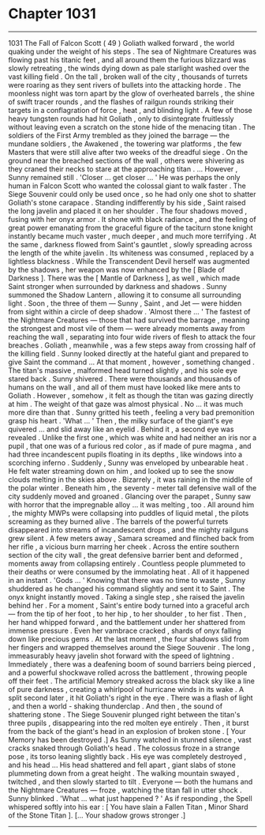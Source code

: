
# Chapter 1031


---

1031 The Fall of Falcon Scott ( 49 )
Goliath walked forward , the world quaking under the weight of his steps . The sea of Nightmare Creatures was flowing past his titanic feet , and all around them the furious blizzard was slowly retreating , the winds dying down as pale starlight washed over the vast killing field .
On the tall , broken wall of the city , thousands of turrets were roaring as they sent rivers of bullets into the attacking horde . The moonless night was torn apart by the glow of overheated barrels , the shine of swift tracer rounds , and the flashes of railgun rounds striking their targets in a conflagration of force , heat , and blinding light .
A few of those heavy tungsten rounds had hit Goliath , only to disintegrate fruitlessly without leaving even a scratch on the stone hide of the menacing titan .
The soldiers of the First Army trembled as they joined the barrage — the mundane soldiers , the Awakened , the towering war platforms , the few Masters that were still alive after two weeks of the dreadful siege . On the ground near the breached sections of the wall , others were shivering as they craned their necks to stare at the approaching titan .
... However , Sunny remained still .
'Closer ... get closer ... '
He was perhaps the only human in Falcon Scott who wanted the colossal giant to walk faster . The Siege Souvenir could only be used once , so he had only one shot to shatter Goliath's stone carapace .
Standing indifferently by his side , Saint raised the long javelin and placed it on her shoulder . The four shadows moved , fusing with her onyx armor . It shone with black radiance , and the feeling of great power emanating from the graceful figure of the taciturn stone knight instantly became much vaster , much deeper , and much more terrifying .
At the same , darkness flowed from Saint's gauntlet , slowly spreading across the length of the white javelin . Its whiteness was consumed , replaced by a lightless blackness . While the Transcendent Devil herself was augmented by the shadows , her weapon was now enhanced by the [ Blade of Darkness ].
There was the [ Mantle of Darkness ], as well , which made Saint stronger when surrounded by darkness and shadows . Sunny summoned the Shadow Lantern , allowing it to consume all surrounding light .
Soon , the three of them — Sunny , Saint , and Jet — were hidden from sight within a circle of deep shadow .
'Almost there ... '
The fastest of the Nightmare Creatures — those that had survived the barrage , meaning the strongest and most vile of them — were already moments away from reaching the wall , separating into four wide rivers of flesh to attack the four breaches . Goliath , meanwhile , was a few steps away from crossing half of the killing field .
Sunny looked directly at the hateful giant and prepared to give Saint the command ...
At that moment , however , something changed .
The titan's massive , malformed head turned slightly , and his sole eye stared back .
Sunny shivered .
There were thousands and thousands of humans on the wall , and all of them must have looked like mere ants to Goliath . However , somehow , it felt as though the titan was gazing directly at him .
The weight of that gaze was almost physical . No ... it was much more dire than that .
Sunny gritted his teeth , feeling a very bad premonition grasp his heart .
'What ... '
Then , the milky surface of the giant's eye quivered ... and slid away like an eyelid .
Behind it , a second eye was revealed . Unlike the first one , which was white and had neither an iris nor a pupil , that one was of a furious red color , as if made of pure magma , and had three incandescent pupils floating in its depths , like windows into a scorching inferno .
Suddenly , Sunny was enveloped by unbearable heat . He felt water streaming down on him , and looked up to see the snow clouds melting in the skies above . Bizarrely , it was raining in the middle of the polar winter .
Beneath him , the seventy - meter tall defensive wall of the city suddenly moved and groaned . Glancing over the parapet , Sunny saw with horror that the impregnable alloy ... it was melting , too .
All around him , the mighty MWPs were collapsing into puddles of liquid metal , the pilots screaming as they burned alive . The barrels of the powerful turrets disappeared into streams of incandescent drops , and the mighty railguns grew silent . A few meters away , Samara screamed and flinched back from her rifle , a vicious burn marring her cheek .
Across the entire southern section of the city wall , the great defensive barrier bent and deformed , moments away from collapsing entirely . Countless people plummeted to their deaths or were consumed by the immolating heat .
All of it happened in an instant .
'Gods ... '
Knowing that there was no time to waste , Sunny shuddered as he changed his command slightly and sent it to Saint .
The onyx knight instantly moved .
Taking a single step , she raised the javelin behind her . For a moment , Saint's entire body turned into a graceful arch — from the tip of her foot , to her hip , to her shoulder , to her fist .
Then , her hand whipped forward , and the battlement under her shattered from immense pressure . Even her vambrace cracked , shards of onyx falling down like precious gems .
At the last moment , the four shadows slid from her fingers and wrapped themselves around the Siege Souvenir .
The long , immeasurably heavy javelin shot forward with the speed of lightning . Immediately , there was a deafening boom of sound barriers being pierced , and a powerful shockwave rolled across the battlement , throwing people off their feet .
The artificial Memory streaked across the black sky like a line of pure darkness , creating a whirlpool of hurricane winds in its wake .
A split second later , it hit Goliath's right in the eye .
There was a flash of light , and then a world - shaking thunderclap .
And then , the sound of shattering stone .
The Siege Souvenir plunged right between the titan's three pupils , disappearing into the red molten eye entirely . Then , it burst from the back of the giant's head in an explosion of broken stone .
[ Your Memory has been destroyed .]
As Sunny watched in stunned silence , vast cracks snaked through Goliath's head . The colossus froze in a strange pose , its torso leaning slightly back . His eye was completely destroyed , and his head ...
His head shattered and fell apart , giant slabs of stone plummeting down from a great height . The walking mountain swayed , twitched , and then slowly started to tilt .
Everyone — both the humans and the Nightmare Creatures — froze , watching the titan fall in utter shock .
Sunny blinked .
'What ... what just happened ? '
As if responding , the Spell whispered softly into his ear :
[ You have slain a Fallen Titan , Minor Shard of the Stone Titan ].
[... Your shadow grows stronger .]

---


